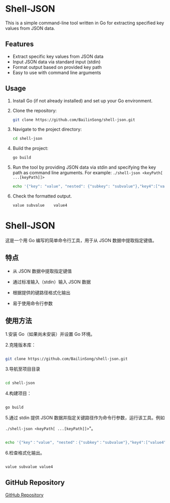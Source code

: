 # Shell-JSON

This is a simple command-line tool written in Go for extracting specified key values from JSON data.

## Features

- Extract specific key values from JSON data
- Input JSON data via standard input (stdin)
- Format output based on provided key path
- Easy to use with command line arguments

## Usage

1. Install Go (if not already installed) and set up your Go environment.

2. Clone the repository:

   ```sh
   git clone https://github.com/BailinSong/shell-json.git
   ```

3. Navigate to the project directory:

   ```sh
   cd shell-json
   ```

4. Build the project:

   ```sh
   go build
   ```

5. Run the tool by providing JSON data via stdin and specifying the key path as command line arguments. For example:
   `./shell-json <keyPath[ ...[keyPath]]>`
   ```sh
   echo '{"key": "value", "nested": {"subkey": "subvalue"},"key4":["value4","value5","value6","value7"]}' | ./shell-json key nested.subkey key4.[0]
   ```


6. Check the formatted output.
   ```sh
   value subvalue    value4
   ```
# Shell-JSON

这是一个用 Go 编写的简单命令行工具，用于从 JSON 数据中提取指定键值。

## 特点

- 从 JSON 数据中提取指定键值

- 通过标准输入（stdin）输入 JSON 数据

- 根据提供的键路径格式化输出

- 易于使用命令行参数

## 使用方法

1.安装 Go（如果尚未安装）并设置 Go 环境。

2.克隆版本库：

   ```sh
   
   git clone https://github.com/BailinSong/shell-json.git
   
   ```

3.导航至项目目录

   ```sh
   
   cd shell-json
   
   ```

4.构建项目：

   ```sh
   
   go build
   
   ```

5.通过 stdin 提供 JSON 数据并指定关键路径作为命令行参数，运行该工具。例如

`./shell-json <keyPath[ ...[keyPath]]>`"。

   ```sh
   
   echo '{"key"："value", "nested"：{"subkey"："subvalue"},"key4":["value4","value5","value6","value7"]}'| ./shell-json key nested.subkey key4.[0]
   
   ```

6.检查格式化输出。

   ```sh
   
   value subvalue value4
   
   ```


## GitHub Repository

[GitHub Repository](https://github.com/BailinSong/shell-json)



